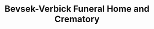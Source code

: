 ---
title: "Bevsek-Verbick Funeral Home and Crematory"
url: /milwaukee/bevsek-verbick-funeral-home-and-crematory/
shop: Bestattungen
---